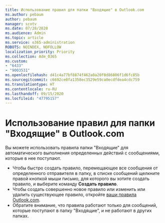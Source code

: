 ```yaml
---
title: Использование правил для папки "Входящие" в Outlook.com
ms.author: pebaum
author: pebaum
manager: scotv
ms.date: 07/28/2020
ms.audience: Admin
ms.topic: article
ms.service: o365-administration
ROBOTS: NOINDEX, NOFOLLOW
localization_priority: Priority
ms.collection: Adm_O365
ms.custom:
- "6433"
- "9003531"
ms.openlocfilehash: d41c4a77bf8874f462a0a20f0d86806f1d6fc85b
ms.sourcegitcommit: c6692ce0fa1358ec3529e59ca0ecdfdea4cdc759
ms.translationtype: HT
ms.contentlocale: ru-RU
ms.lasthandoff: 09/15/2020
ms.locfileid: "47795157"
---
```

# <a name="use-inbox-rules-in-outlookcom"></a>Использование правил для папки "Входящие" в Outlook.com

Вы можете использовать правила папки "Входящие" для автоматического выполнения определенных действий с сообщениями, которые в нее поступают.

- Чтобы быстро создать правило, перемещающее все сообщения от определенного отправителя в папку, в списке сообщений щелкните правой кнопкой мыши письмо, для которого вы хотите создать правило, и выберите команду **Создать правило**.
- Чтобы создать совершенно новое правило или изменить или удалить существующее правило, откройте [ваши правила Outlook.com](https://go.microsoft.com/fwlink/?linkid=2118142).
- Обратите внимание, что правила работают только для сообщений, которые поступают в папку "Входящие", и не работают в других папках.
